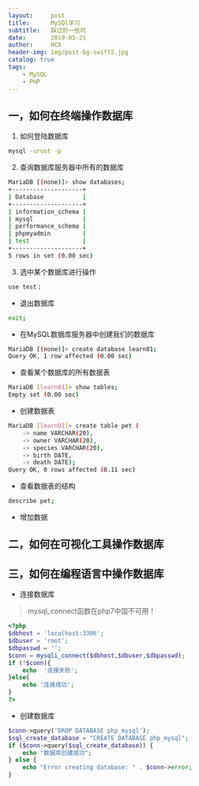 ```yaml
---
layout:     post
title:      MySQl学习
subtitle:   踩过的一些坑
date:       2019-03-21
author:     HCX
header-img: img/post-bg-swift2.jpg
catalog: true
tags:
    - MySQL
    - PHP
---
```



## 一，如何在终端操作数据库
1. 如何登陆数据库
```bash
mysql -uroot -p
```
2. 查询数据库服务器中所有的数据库
```bash
MariaDB [(none)]> show databases;
+--------------------+
| Database           |
+--------------------+
| information_schema |
| mysql              |
| performance_schema |
| phpmyadmin         |
| test               |
+--------------------+
5 rows in set (0.00 sec)
```

3. 选中某个数据库进行操作

```bash
use test；
```
- 退出数据库
```bash
exit;
```
- 在MySQL数据库服务器中创建我们的数据库
```bash
MariaDB [(none)]> create database learn01;
Query OK, 1 row affected (0.00 sec)
```
- 查看某个数据库的所有数据表
```bash
MariaDB [learn01]> show tables;
Empty set (0.00 sec)
```
- 创建数据表
```bash
MariaDB [learn01]> create table pet (
    -> name VARCHAR(20),
    -> owner VARCHAR(20),
    -> species VARCHAR(20),
    -> birth DATE,
    -> death DATE);
Query OK, 0 rows affected (0.11 sec)
```
- 查看数据表的结构
```bash
describe pet;
```
- 增加数据
   

## 二，如何在可视化工具操作数据库



## 三，如何在编程语言中操作数据库
- 连接数据库
> mysql_connect函数在php7中国不可用！
```php
<?php
$dbhost = 'localhost:3306';
$dbuser = 'root';
$dbpasswd = '';
$conn = mysqli_connect($dbhost,$dbuser,$dbpasswd);
if (!$conn){
    echo  '连接失败';
}else{
    echo '连接成功';
}
?>
```
- 创建数据库
```php
$conn->query('DROP DATABASE php_mysql'); 
$sql_create_database = "CREATE DATABASE php_mysql";
if ($conn->query($sql_create_database)) {
    echo "数据库创建成功";
} else {
    echo "Error creating database: " . $conn->error;
}
```
